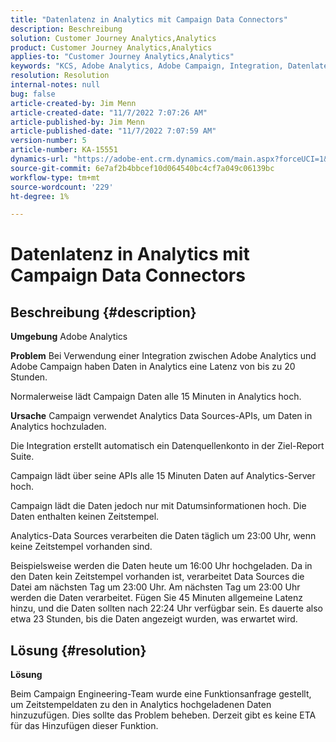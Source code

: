 ```yaml
---
title: "Datenlatenz in Analytics mit Campaign Data Connectors"
description: Beschreibung
solution: Customer Journey Analytics,Analytics
product: Customer Journey Analytics,Analytics
applies-to: "Customer Journey Analytics,Analytics"
keywords: "KCS, Adobe Analytics, Adobe Campaign, Integration, Datenlatenz, Campaign Data Connectors, Zeitstempel, Zeitstempel"
resolution: Resolution
internal-notes: null
bug: false
article-created-by: Jim Menn
article-created-date: "11/7/2022 7:07:26 AM"
article-published-by: Jim Menn
article-published-date: "11/7/2022 7:07:59 AM"
version-number: 5
article-number: KA-15551
dynamics-url: "https://adobe-ent.crm.dynamics.com/main.aspx?forceUCI=1&pagetype=entityrecord&etn=knowledgearticle&id=a15466d0-6a5e-ed11-9561-6045bd0065f9"
source-git-commit: 6e7af2b4bbcef10d064540bc4cf7a049c06139bc
workflow-type: tm+mt
source-wordcount: '229'
ht-degree: 1%

---
```


# Datenlatenz in Analytics mit Campaign Data Connectors

## Beschreibung {#description}


<b>Umgebung</b>
Adobe Analytics

<b>Problem</b>
Bei Verwendung einer Integration zwischen Adobe Analytics und Adobe Campaign haben Daten in Analytics eine Latenz von bis zu 20 Stunden.

Normalerweise lädt Campaign Daten alle 15 Minuten in Analytics hoch.

<b>Ursache</b>
Campaign verwendet Analytics Data Sources-APIs, um Daten in Analytics hochzuladen.

Die Integration erstellt automatisch ein Datenquellenkonto in der Ziel-Report Suite.

Campaign lädt über seine APIs alle 15 Minuten Daten auf Analytics-Server hoch.

Campaign lädt die Daten jedoch nur mit Datumsinformationen hoch. Die Daten enthalten keinen Zeitstempel.

Analytics-Data Sources verarbeiten die Daten täglich um 23:00 Uhr, wenn keine Zeitstempel vorhanden sind.

Beispielsweise werden die Daten heute um 16:00 Uhr hochgeladen. Da in den Daten kein Zeitstempel vorhanden ist, verarbeitet Data Sources die Datei am nächsten Tag um 23:00 Uhr. Am nächsten Tag um 23:00 Uhr werden die Daten verarbeitet. Fügen Sie 45 Minuten allgemeine Latenz hinzu, und die Daten sollten nach 22:24 Uhr verfügbar sein. Es dauerte also etwa 23 Stunden, bis die Daten angezeigt wurden, was erwartet wird.


## Lösung {#resolution}


<b>Lösung</b>

Beim Campaign Engineering-Team wurde eine Funktionsanfrage gestellt, um Zeitstempeldaten zu den in Analytics hochgeladenen Daten hinzuzufügen. Dies sollte das Problem beheben. Derzeit gibt es keine ETA für das Hinzufügen dieser Funktion.


